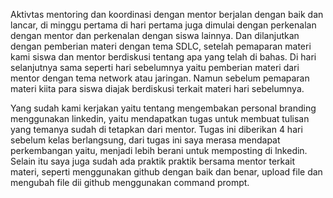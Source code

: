  
 <p> Aktivtas mentoring dan koordinasi dengan mentor berjalan dengan baik dan lancar, di minggu pertama di hari pertama juga dimulai dengan perkenalan dengan mentor dan perkenalan dengan siswa lainnya. Dan dilanjutkan dengan pemberian materi dengan tema SDLC, setelah pemaparan materi kami siswa dan mentor berdiskusi tentang apa yang telah di bahas. Di hari selanjutnya sama seperti hari sebelumnya yaitu pemberian materi dari mentor dengan tema network atau jaringan. Namun sebelum pemaparan materi kiita para siswa diajak berdiskusi terkait materi hari sebelumnya. </p>

<p> Yang sudah kami kerjakan yaitu tentang mengembakan personal branding menggunakan linkedin, yaitu mendapatkan tugas untuk membuat tulisan yang temanya sudah di tetapkan dari mentor. Tugas ini diberikan 4 hari sebelum kelas berlangsung, dari tugas ini saya merasa mendapat perkembangan yaitu, menjadi lebih berani untuk memposting di lnkedin. Selain itu saya juga sudah ada praktik praktik bersama mentor terkait materi, seperti menggunakan github dengan baik dan benar, upload file dan mengubah file dii github menggunakan command prompt. </p>
